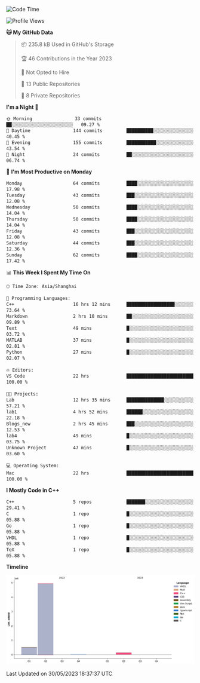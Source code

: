 <!--START_SECTION:waka-->
![Code Time](http://img.shields.io/badge/Code%20Time-81%20hrs%2018%20mins-blue)

![Profile Views](http://img.shields.io/badge/Profile%20Views-8-blue)

**🐱 My GitHub Data** 

> 📦 235.8 kB Used in GitHub's Storage 
 > 
> 🏆 46 Contributions in the Year 2023
 > 
> 🚫 Not Opted to Hire
 > 
> 📜 13 Public Repositories 
 > 
> 🔑 8 Private Repositories 
 > 
**I'm a Night 🦉** 

```text
🌞 Morning                33 commits          ██░░░░░░░░░░░░░░░░░░░░░░░   09.27 % 
🌆 Daytime                144 commits         ██████████░░░░░░░░░░░░░░░   40.45 % 
🌃 Evening                155 commits         ███████████░░░░░░░░░░░░░░   43.54 % 
🌙 Night                  24 commits          ██░░░░░░░░░░░░░░░░░░░░░░░   06.74 % 
```
📅 **I'm Most Productive on Monday** 

```text
Monday                   64 commits          ████░░░░░░░░░░░░░░░░░░░░░   17.98 % 
Tuesday                  43 commits          ███░░░░░░░░░░░░░░░░░░░░░░   12.08 % 
Wednesday                50 commits          ████░░░░░░░░░░░░░░░░░░░░░   14.04 % 
Thursday                 50 commits          ████░░░░░░░░░░░░░░░░░░░░░   14.04 % 
Friday                   43 commits          ███░░░░░░░░░░░░░░░░░░░░░░   12.08 % 
Saturday                 44 commits          ███░░░░░░░░░░░░░░░░░░░░░░   12.36 % 
Sunday                   62 commits          ████░░░░░░░░░░░░░░░░░░░░░   17.42 % 
```


📊 **This Week I Spent My Time On** 

```text
🕑︎ Time Zone: Asia/Shanghai

💬 Programming Languages: 
C++                      16 hrs 12 mins      ██████████████████░░░░░░░   73.64 % 
Markdown                 2 hrs 10 mins       ██░░░░░░░░░░░░░░░░░░░░░░░   09.89 % 
Text                     49 mins             █░░░░░░░░░░░░░░░░░░░░░░░░   03.72 % 
MATLAB                   37 mins             █░░░░░░░░░░░░░░░░░░░░░░░░   02.81 % 
Python                   27 mins             █░░░░░░░░░░░░░░░░░░░░░░░░   02.07 % 

🔥 Editors: 
VS Code                  22 hrs              █████████████████████████   100.00 % 

🐱‍💻 Projects: 
Lab                      12 hrs 35 mins      ██████████████░░░░░░░░░░░   57.21 % 
lab1                     4 hrs 52 mins       ██████░░░░░░░░░░░░░░░░░░░   22.18 % 
Blogs_new                2 hrs 45 mins       ███░░░░░░░░░░░░░░░░░░░░░░   12.53 % 
lab4                     49 mins             █░░░░░░░░░░░░░░░░░░░░░░░░   03.75 % 
Unknown Project          47 mins             █░░░░░░░░░░░░░░░░░░░░░░░░   03.60 % 

💻 Operating System: 
Mac                      22 hrs              █████████████████████████   100.00 % 
```

**I Mostly Code in C++** 

```text
C++                      5 repos             ███████░░░░░░░░░░░░░░░░░░   29.41 % 
C                        1 repo              █░░░░░░░░░░░░░░░░░░░░░░░░   05.88 % 
Go                       1 repo              █░░░░░░░░░░░░░░░░░░░░░░░░   05.88 % 
VHDL                     1 repo              █░░░░░░░░░░░░░░░░░░░░░░░░   05.88 % 
TeX                      1 repo              █░░░░░░░░░░░░░░░░░░░░░░░░   05.88 % 
```



**Timeline**

![Lines of Code chart](https://raw.githubusercontent.com/xkz0777/xkz0777/master/assets/bar_graph.png)


 Last Updated on 30/05/2023 18:37:37 UTC
<!--END_SECTION:waka-->

